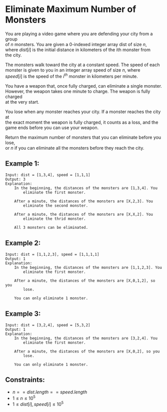 # Eliminate Maximum Number of Monsters

You are playing a video game where you are defending your city from a group  
of $n$ monsters. You are given a 0-indexed integer array dist of size $n$,  
where $dist[i]$ is the initial distance in kilometers of the ith monster from  
the city.

The monsters walk toward the city at a constant speed. The speed of each  
monster is given to you in an integer array speed of size $n$, where  
$speed[i]$ is the speed of the $i^{th}$ monster in kilometers per minute.

You have a weapon that, once fully charged, can eliminate a single monster.  
However, the weapon takes one minute to charge. The weapon is fully charged  
at the very start.

You lose when any monster reaches your city. If a monster reaches the city at  
the exact moment the weapon is fully charged, it counts as a loss, and the  
game ends before you can use your weapon.

Return the maximum number of monsters that you can eliminate before you lose,  
or $n$ if you can eliminate all the monsters before they reach the city.

 

## Example 1:

    Input: dist = [1,3,4], speed = [1,1,1]
    Output: 3
    Explanation:
        In the beginning, the distances of the monsters are [1,3,4]. You 
            eliminate the first monster.

        After a minute, the distances of the monsters are [X,2,3]. You 
            eliminate the second monster.

        After a minute, the distances of the monsters are [X,X,2]. You 
            eliminate the thrid monster.

        All 3 monsters can be eliminated.

## Example 2:

    Input: dist = [1,1,2,3], speed = [1,1,1,1]
    Output: 1
    Explanation:
        In the beginning, the distances of the monsters are [1,1,2,3]. You 
            eliminate the first monster.

        After a minute, the distances of the monsters are [X,0,1,2], so you 
            lose.

        You can only eliminate 1 monster.
        
## Example 3:

    Input: dist = [3,2,4], speed = [5,3,2]
    Output: 1
    Explanation:
        In the beginning, the distances of the monsters are [3,2,4]. You  
            eliminate the first monster.

        After a minute, the distances of the monsters are [X,0,2], so you 
            lose.

        You can only eliminate 1 monster.
        
 

## Constraints:

* $n == dist.length == speed.length$
* $1 \le n \le 10^5$
* $1 \le dist[i], speed[i] \le 10^5$

